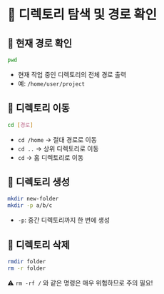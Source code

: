 # 📁 디렉토리 탐색 및 경로 확인

## 📌 현재 경로 확인
```bash
pwd
```

- 현재 작업 중인 디렉토리의 전체 경로 출력
- 예: `/home/user/project`

## 📌 디렉토리 이동
```bash
cd [경로]
```

- `cd /home` → 절대 경로로 이동  
- `cd ..` → 상위 디렉토리로 이동  
- `cd` → 홈 디렉토리로 이동

## 📌 디렉토리 생성
```bash
mkdir new-folder
mkdir -p a/b/c
```

- `-p`: 중간 디렉토리까지 한 번에 생성

## 📌 디렉토리 삭제
```bash
rmdir folder
rm -r folder
```

⚠️ `rm -rf /` 와 같은 명령은 매우 위험하므로 주의 필요!